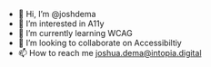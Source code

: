 - 👋 Hi, I’m @joshdema
- 👀 I’m interested in A11y
- 🌱 I’m currently learning WCAG
- 💞️ I’m looking to collaborate on Accessibiltiy 
- 📫 How to reach me joshua.dema@intopia.digital

<!---
joshdema/joshdema is a ✨ special ✨ repository because its `README.md` (this file) appears on your GitHub profile.
You can click the Preview link to take a look at your changes.
--->
